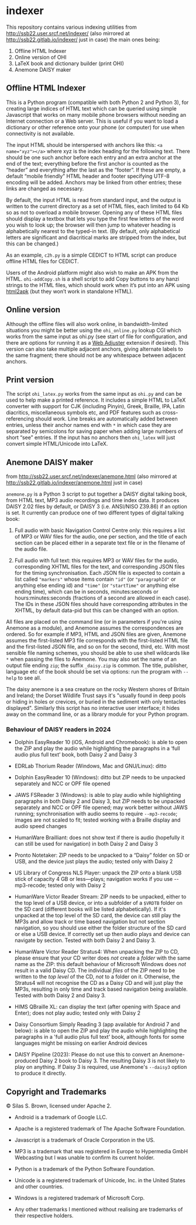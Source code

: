 # indexer
This repository contains various indexing utilities from http://ssb22.user.srcf.net/indexer/
(also mirrored at http://ssb22.gitlab.io/indexer/ just in case)
the main ones being:
1. Offline HTML Indexer
2. Online version of OHI
3. LaTeX book and dictionary builder (print OHI)
4. Anemone DAISY maker

Offline HTML Indexer
--------------------

This is a Python program (compatible with both Python 2 and Python 3), for creating large indices of HTML text which can be queried using simple Javascript that works on many mobile phone browsers without needing an Internet connection or a Web server. This is useful if you want to load a dictionary or other reference onto your phone (or computer) for use when connectivity is not available.

The input HTML should be interspersed with anchors like this: `<a name="xyz"></a>` where xyz is the index heading for the following text. There should be one such anchor before each entry and an extra anchor at the end of the text; everything before the first anchor is counted as the “header” and everything after the last as the “footer”. If these are empty, a default “mobile friendly” HTML header and footer specifying UTF-8 encoding will be added. Anchors may be linked from other entries; these links are changed as necessary.

By default, the input HTML is read from standard input, and the output is written to the current directory as a set of HTML files, each limited to 64 Kb so as not to overload a mobile browser. Opening any of these HTML files should display a textbox that lets you type the first few letters of the word you wish to look up; the browser will then jump to whatever heading is alphabetically nearest to the typed-in text. (By default, only alphabetical letters are significant and diacritical marks are stripped from the index, but this can be changed.)

As an example, `c2h.py` is a simple CEDICT to HTML script can produce offline HTML files for CEDICT.

Users of the Android platform might also wish to make an APK from the HTML. `ohi-addCopy.sh` is a shell script to add Copy buttons to any hanzi strings to the HTML files, which should work when it’s put into an APK using [html2apk](http://ssb22.user.srcf.net/indexer/html2apk.html) (but they won’t work in standalone HTML).

Online version
--------------

Although the offline files will also work online, in bandwidth-limited situations you might be better using the `ohi_online.py` lookup CGI which works from the same input as ohi.py (see start of file for configuration, and there are options for running it as a [Web Adjuster](http://ssb22.user.srcf.net/adjuster/) extension if desired). This version can also take multiple adjacent anchors, giving alternate labels to the same fragment; there should not be any whitespace between adjacent anchors.

Print version
-------------
The script `ohi_latex.py` works from the same input as `ohi.py` and can be used to help make a printed reference. It includes a simple HTML to LaTeX converter with support for CJK (including Pinyin), Greek, Braille, IPA, Latin diacritics, miscellaneous symbols etc, and PDF features such as cross-referencing should work. Line breaks are automatically added between entries, unless their anchor names end with `*` in which case they are separated by semicolons for saving paper when adding large numbers of short “see” entries. If the input has no anchors then `ohi_latex` will just convert simple HTML/Unicode into LaTeX.

Anemone DAISY maker
-------------------
from http://ssb22.user.srcf.net/indexer/anemone.html
(also mirrored at http://ssb22.gitlab.io/indexer/anemone.html just in case)

`anemone.py` is a Python 3 script to put together a DAISY digital talking book, from HTML text, MP3 audio recordings and time index data.  It produces DAISY 2.02 files by default, or DAISY 3 (i.e. ANSI/NISO Z39.86) if an option is set.  It currently can produce one of two different types of digital talking book:

1. Full audio with basic Navigation Control Centre only: this requires a list of MP3 or WAV files for the audio, one per section, and the title of each section can be placed either in a separate text file or in the filename of the audio file.

2. Full audio with full text: this requires MP3 or WAV files for the audio, corresponding XHTML files for the text, and corresponding JSON files for the timing synchronisation.  Each JSON file is expected to contain a list called `"markers"` whose items contain `"id"` (or `"paragraphId"` or anything else ending id) and `"time"` (or `"startTime"` or anything else ending time), which can be in seconds, minutes:seconds or hours:minutes:seconds (fractions of a second are allowed in each case).  The IDs in these JSON files should have corresponding attributes in the XHTML, by default data-pid but this can be changed with an option.

All files are placed on the command line (or in parameters if you're using Anemone as a module), and Anemone assumes the correspondences are ordered.  So for example if MP3, HTML and JSON files are given, Anemone assumes the first-listed MP3 file corresponds with the first-listed HTML file and the first-listed JSON file, and so on for the second, third, etc.  With most sensible file naming schemes, you should be able to use shell wildcards like `*` when passing the files to Anemone.  You may also set the name of an output file ending `zip`; the suffix `_daisy.zip` is common.  The title, publisher, language etc of the book should be set via options: run the program with `--help` to see all.

The daisy anemone is a sea creature on the rocky Western shores of Britain and Ireland; the Dorset Wildlife Trust says it's "usually found in deep pools or hiding in holes or crevices, or buried in the sediment with only tentacles displayed".  Similarly this script has no interactive user interface; it hides away on the command line, or as a library module for your Python program.

### Behaviour of DAISY readers in 2024

* Dolphin EasyReader 10 (iOS, Android and Chromebook): is able to open the ZIP and play the audio while highlighting the paragraphs in a ‘full audio plus full text’ book, both Daisy 2 and Daisy 3

* EDRLab Thorium Reader (Windows, Mac and GNU/Linux): ditto

* Dolphin EasyReader 10 (Windows): ditto but ZIP needs to be unpacked separately and NCC or OPF file opened

* JAWS FSReader 3 (Windows): is able to play audio while highlighting paragraphs in both Daisy 2 and Daisy 3, but ZIP needs to be unpacked separately and NCC or OPF file opened; may work better without JAWS running; synchronisation with audio seems to require `--mp3-recode`; images are not scaled to fit; tested working with a Braille display and audio speed changes

* HumanWare Brailliant: does not show text if there is audio (hopefully it can still be used for navigation) in both Daisy 2 and Daisy 3

* Pronto Notetaker: ZIP needs to be unpacked to a “Daisy” folder on SD or USB, and the device just plays the audio; tested only with Daisy 2

* US Library of Congress NLS Player: unpack the ZIP onto a blank USB stick of capacity 4 GB or less—plays; navigation works if you use --mp3-recode; tested only with Daisy 2

* HumanWare Victor Reader Stream: ZIP needs to be unpacked, either to the top level of a USB device, or into a subfolder of a `$VRDTB` folder on the SD card (different books will be listed alphabetically).  If it's unpacked at the top level of the SD card, the device can still play the MP3s and allow track or time based navigation but not section navigation, so you should use either the folder structure of the SD card or else a USB device.  If correctly set up then audio plays and device can navigate by section.  Tested with both Daisy 2 and Daisy 3.

* HumanWare Victor Reader Stratus4: When unpacking the ZIP to CD, please ensure that your CD writer does *not* create a *folder* with the same name as the ZIP: this default behaviour of Microsoft Windows does *not* result in a valid Daisy CD.  The individual *files* of the ZIP need to be written to the *top level* of the CD, *not* to a folder on it.  Otherwise, the Stratus4 will not recognise the CD as a Daisy CD and will just play the MP3s, resulting in only time and track based navigation being available.  Tested with both Daisy 2 and Daisy 3.

* HIMS QBraille XL: can display the text (after opening with Space and Enter); does not play audio; tested only with Daisy 2

* Daisy Consortium Simply Reading 3 (app available for Android 7 and below): is able to open the ZIP and play the audio while highlighting the paragraphs in a 'full audio plus full text' book, although fonts for some languages might be missing on earlier Android devices

* DAISY Pipeline (2023): Please do not use this to convert an Anemone-produced Daisy 2 book to Daisy 3.  The resulting Daisy 3 is not likely to play on anything.  If Daisy 3 is required, use Anemone's `--daisy3` option to produce it directly.

Copyright and Trademarks
------------------------

© Silas S. Brown, licensed under Apache 2.

* Android is a trademark of Google LLC.

* Apache is a registered trademark of The Apache Software Foundation.

* Javascript is a trademark of Oracle Corporation in the US.

* MP3 is a trademark that was registered in Europe to Hypermedia GmbH Webcasting but I was unable to confirm its current holder.

* Python is a trademark of the Python Software Foundation.

* Unicode is a registered trademark of Unicode, Inc. in the United States and other countries.

* Windows is a registered trademark of Microsoft Corp.

* Any other trademarks I mentioned without realising are trademarks of their respective holders.
